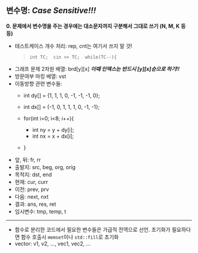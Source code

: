 ## 변수명:  *Case Sensitive!!!*
**0. 문제에서 변수명을 주는 경우에는 대소문자까지 구분해서 그대로 쓰기 (N, M, K 등등)**
- 테스트케이스 개수 처리:  rep, cnt는 여기서 쓰지 말 것!
  >`int TC; 
  >cin >> TC; 
  >while(TC--){`
- 그래프 문제 2차원 배열: brd[y][x]   ***이때 인덱스는 반드시 [y][x]순으로 하기!!***
- 방문여부 마킹 배열: vst
- 이동방향 관련 변수들:
  - int dy[] = {1, 1, 1, 0, -1, -1, -1, 0};
  - int dx[] = {-1, 0, 1, 1, 1, 0, -1, -1};  
      
      
  - for(int i=0; i<8; i++){
    - int ny = y + dy[i];
    - int nx = x + dx[i];
  - }
- 앞, 뒤: fr, rr
- 출발지: src, beg, org, orig
- 목적지: dst, end
- 현재: cur, curr
- 이전: prev, prv
- 다음: next, nxt
- 결과: ans, res, ret
- 임시변수: tmp, temp, t

- - -

- 함수로 분리한 코드에서 필요한 변수들은 가급적 전역으로 선언. 초기화가 필요하다면 함수 호출시 `memset`이나 `std::fill`로 초기화
- vector: v1, v2, ..., vec1, vec2, ...
